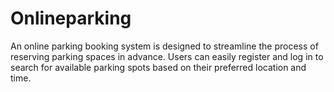 # Onlineparking
An online parking booking system is designed to streamline the process of reserving parking spaces in advance. Users can easily register and log in to search for available parking spots based on their preferred location and time. 
